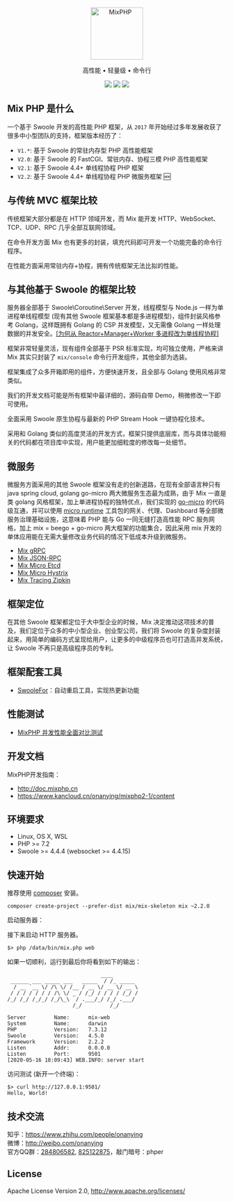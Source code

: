 <br>

<p align="center">
<img src="http://mixphp.cn/static/image/logo_php.png" width="120" alt="MixPHP">
</p>

<p align="center">高性能 • 轻量级 • 命令行</p>

<p align="center">
<img src="https://img.shields.io/badge/php-%3E%3D7.2-brightgreen">
<img src="https://img.shields.io/badge/swoole-%3E%3D4.4.4-brightgreen">
<img src="https://img.shields.io/badge/license-apache%202-blue">
</p>

## Mix PHP 是什么

一个基于 Swoole 开发的高性能 PHP 框架，从 `2017` 年开始经过多年发展收获了很多中小型团队的支持，框架版本经历了：

- `V1.*`: 基于 Swoole 的常驻内存型 PHP 高性能框架
- `V2.0`: 基于 Swoole 的 FastCGI、常驻内存、协程三模 PHP 高性能框架
- `V2.1`: 基于 Swoole 4.4+ 单线程协程 PHP 框架 
- `V2.2`: 基于 Swoole 4.4+ 单线程协程 PHP 微服务框架 🆕

## 与传统 MVC 框架比较

传统框架大部分都是在 HTTP 领域开发，而 Mix 能开发 HTTP、WebSocket、TCP、UDP、RPC 几乎全部互联网领域。

在命令开发方面 Mix 也有更多的封装，填充代码即可开发一个功能完备的命令行程序。

在性能方面采用常驻内存+协程，拥有传统框架无法比拟的性能。 

## 与其他基于 Swoole 的框架比较

服务器全部基于 Swoole\Coroutine\Server 开发，线程模型与 Node.js 一样为单进程单线程模型 (现有其他 Swoole 框架基本都是多进程模型)，组件封装风格参考 Golang，这样既拥有 Golang 的 CSP 并发模型，又无需像 Golang 一样处理数据的并发安全。[[为何从 Reactor+Manager+Worker 多进程改为单线程协程]](https://zhuanlan.zhihu.com/p/93200932)

框架非常轻量灵活，现有组件全部基于 PSR 标准实现，均可独立使用，严格来讲 Mix 其实只封装了 `mix/console` 命令行开发组件，其他全部为选装。

框架集成了众多开箱即用的组件，方便快速开发，且全部与 Golang 使用风格非常类似。

我们的开发文档可能是所有框架中最详细的，源码自带 Demo，稍微修改一下即可使用。

全面采用 Swoole 原生协程与最新的 PHP Stream Hook 一键协程化技术。

采用和 Golang 类似的高度灵活的开发方式，框架只提供底层库，而与具体功能相关的代码都在项目库中实现，用户能更加细粒度的修改每一处细节。

## 微服务

微服务方面采用的其他 Swoole 框架没有走的创新道路，在现有全部语言种只有 java spring cloud, golang go-micro 两大微服务生态最为成熟，由于 Mix 一直是类 golang 风格框架，加上单进程协程的独特优点，我们实现的 [go-micro](https://github.com/micro/go-micro) 的代码级互通，并可以使用 [micro runtime](https://micro.mu/docs/runtime.html) 工具包的网关、代理、Dashboard 等全部微服务治理基础设施，这意味着 PHP 能与 Go 一同无缝打造高性能 RPC 服务网格，加上 mix = beego + go-micro 两大框架的功能集合，因此采用 mix 开发的单体应用能在无需大量修改业务代码的情况下低成本升级到微服务。

- [Mix gRPC](https://github.com/mix-php/grpc)
- [Mix JSON-RPC](https://github.com/mix-php/json-rpc)
- [Mix Micro Etcd](https://github.com/mix-php/micro-etcd)
- [Mix Micro Hystrix](https://github.com/mix-php/micro-hystrix)
- [Mix Tracing Zipkin](https://github.com/mix-php/tracing-zipkin)

## 框架定位

在其他 Swoole 框架都定位于大中型企业的时候，Mix 决定推动这项技术的普及，我们定位于众多的中小型企业、创业型公司，我们将 Swoole 的复杂度封装起来，用简单的编码方式呈现给用户，让更多的中级程序员也可打造高并发系统，让 Swoole 不再只是高级程序员的专利。

## 框架配套工具

- [SwooleFor](https://github.com/mix-php/swoolefor)：自动重启工具，实现热更新功能

## 性能测试

- [MixPHP 并发性能全面对比测试](http://www.jianshu.com/p/f769b6be1caf)

## 开发文档

MixPHP开发指南：

- http://doc.mixphp.cn
- https://www.kancloud.cn/onanying/mixphp2-1/content

## 环境要求

* Linux, OS X, WSL
* PHP >= 7.2
* Swoole >= 4.4.4 (websocket >= 4.4.15)

## 快速开始

推荐使用 [composer](https://www.phpcomposer.com/) 安装。

```
composer create-project --prefer-dist mix/mix-skeleton mix ~2.2.0
```

启动服务器：

接下来启动 HTTP 服务器。

```
$> php /data/bin/mix.php web
```

如果一切顺利，运行到最后你将看到如下的输出：

```
                              ____
 ______ ___ _____ ___   _____  / /_ _____
  / __ `__ \/ /\ \/ /__ / __ \/ __ \/ __ \
 / / / / / / / /\ \/ _ / /_/ / / / / /_/ /
/_/ /_/ /_/_/ /_/\_\  / .___/_/ /_/ .___/
                     /_/         /_/

Server         Name:      mix-web
System         Name:      darwin
PHP            Version:   7.3.12
Swoole         Version:   4.5.0
Framework      Version:   2.2.2
Listen         Addr:      0.0.0.0
Listen         Port:      9501
[2020-05-16 18:09:43] WEB.INFO: server start
```

访问测试 (新开一个终端)：

```
$> curl http://127.0.0.1:9501/
Hello, World!
```

## 技术交流

知乎：https://www.zhihu.com/people/onanying   
微博：http://weibo.com/onanying    
官方QQ群：[284806582](https://shang.qq.com/wpa/qunwpa?idkey=b3a8618d3977cda4fed2363a666b081a31d89e3d31ab164497f53b72cf49968a), [825122875](http://shang.qq.com/wpa/qunwpa?idkey=d2908b0c7095fc7ec63a2391fa4b39a8c5cb16952f6cfc3f2ce4c9726edeaf20)，敲门暗号：phper

## License

Apache License Version 2.0, http://www.apache.org/licenses/
